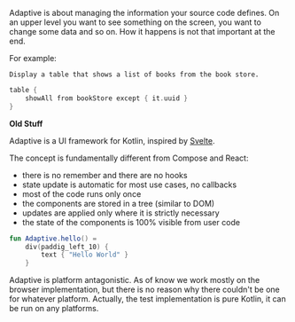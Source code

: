Adaptive is about managing the information your source code defines. On an upper level you want
to see something on the screen, you want to change some data and so on. How it happens is not
that important at the end.

For example:

```text
Display a table that shows a list of books from the book store.
```

```kotlin
table { 
    showAll from bookStore except { it.uuid }
}
```

**Old Stuff**

Adaptive is a UI framework for Kotlin, inspired by [Svelte](https://svelte.dev).

The concept is fundamentally different from Compose and React:

* there is no remember and there are no hooks
* state update is automatic for most use cases, no callbacks
* most of the code runs only once
* the components are stored in a tree (similar to DOM)
* updates are applied only where it is strictly necessary
* the state of the components is 100% visible from user code

```kotlin
fun Adaptive.hello() =
    div(paddig_left_10) {
        text { "Hello World" }
    }
```

Adaptive is platform antagonistic. As of know we work mostly on the browser implementation, but there is no reason
why there couldn't be one for whatever platform. Actually, the test implementation is pure Kotlin, it can be run on
any platforms.